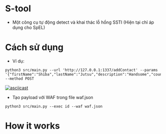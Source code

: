 # S-tool

-   Một công cụ tự động detect và khai thác lỗ hổng SSTI (Hiện tại chỉ áp dụng cho SpEL)

# Cách sử dụng

-   Ví dụ:

```
python3 src/main.py --url 'http://127.0.0.1:1337/addContact' --params '{"firstName":"Shiba","lastName":"Jutsu","description":"Handsome","country":"Vietnam"}' --method POST
```

[![asciicast](https://asciinema.org/a/eFVT7G16Rj6TLjwXaT5H5TRSS.svg)](https://asciinema.org/a/eFVT7G16Rj6TLjwXaT5H5TRSS)

-   Tạo payload với WAF trong file waf.json

```
python3 src/main.py --exec id --waf waf.json
```

# How it works
